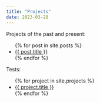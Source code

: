 ```yaml
---
title: "Projects"
date: 2023-03-28
---
```


Projects of the past and present:

<ul>
  {% for post in site.posts %}
    <li>
      <a href="{{ post.url }}">{{ post.title }}</a>
    </li>
  {% endfor %}
</ul>

Tests:
<ul>
  {% for project in site.projects %}
    <li>
      <a href="{{ project.url }}">{{ project.title }}</a>
    </li>
  {% endfor %}
</ul>